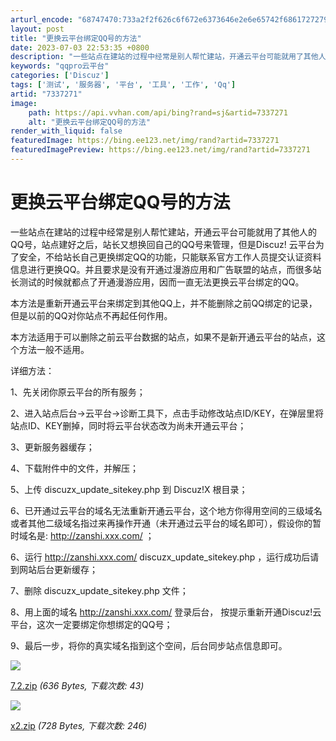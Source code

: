 ```yaml
---
arturl_encode: "68747470:733a2f2f626c6f672e6373646e2e6e65742f6861727279786c:622f61727469636c652f64657461696c732f37333337323731"
layout: post
title: "更换云平台绑定QQ号的方法"
date: 2023-07-03 22:53:35 +0800
description: "一些站点在建站的过程中经常是别人帮忙建站，开通云平台可能就用了其他人的QQ号，站点建"
keywords: "qqpro云平台"
categories: ['Discuz']
tags: ['测试', '服务器', '平台', '工具', '工作', 'Qq']
artid: "7337271"
image:
    path: https://api.vvhan.com/api/bing?rand=sj&artid=7337271
    alt: "更换云平台绑定QQ号的方法"
render_with_liquid: false
featuredImage: https://bing.ee123.net/img/rand?artid=7337271
featuredImagePreview: https://bing.ee123.net/img/rand?artid=7337271
---
```


# 更换云平台绑定QQ号的方法

一些站点在建站的过程中经常是别人帮忙建站，开通云平台可能就用了其他人的QQ号，站点建好之后，站长又想换回自己的QQ号来管理，但是Discuz! 云平台为了安全，不给站长自己更换绑定QQ的功能，只能联系官方工作人员提交认证资料信息进行更换QQ。并且要求是没有开通过漫游应用和广告联盟的站点，而很多站长测试的时候就都点了开通漫游应用，因而一直无法更换云平台绑定的QQ。

  

本方法是重新开通云平台来绑定到其他QQ上，并不能删除之前QQ绑定的记录，但是以前的QQ对你站点不再起任何作用。

本方法适用于可以删除之前云平台数据的站点，如果不是新开通云平台的站点，这个方法一般不适用。

  

详细方法：

1、先关闭你原云平台的所有服务；

2、进入站点后台->云平台->诊断工具下，点击手动修改站点ID/KEY，在弹层里将站点ID、KEY删掉，同时将云平台状态改为尚未开通云平台；

3、更新服务器缓存；

4、下载附件中的文件，并解压；

5、上传 discuzx\_update\_sitekey.php 到 Discuz!X 根目录；

6、已开通过云平台的域名无法重新开通云平台，这个地方你得用空间的三级域名或者其他二级域名指过来再操作开通（未开通过云平台的域名即可），假设你的暂时域名是:
<http://zanshi.xxx.com/>
；

6、运行
<http://zanshi.xxx.com/>
discuzx\_update\_sitekey.php ，运行成功后请到网站后台更新缓存；

7、删除 discuzx\_update\_sitekey.php 文件；

8、用上面的域名
<http://zanshi.xxx.com/>
登录后台， 按提示重新开通Discuz!云平台，这次一定要绑定你想绑定的QQ号；

9、最后一步，将你的真实域名指到这个空间，后台同步站点信息即可。

  
![](http://www.discuz.net/static/image/filetype/zip.gif)

[7.2.zip](http://www.discuz.net/forum.php?mod=attachment&aid=MTEyNzM4NXxhZmM3MmNkMnwxMzMxMjc4MjMzfDE4OTY1Mzh8MjYxNjAwNQ%3D%3D)
*(636 Bytes, 下载次数: 43)*
  
![](http://www.discuz.net/static/image/filetype/zip.gif)

[x2.zip](http://www.discuz.net/forum.php?mod=attachment&aid=MTEyNzM4Nnw1ZTMyYTQ5OXwxMzMxMjc4MjMzfDE4OTY1Mzh8MjYxNjAwNQ%3D%3D)
*(728 Bytes, 下载次数: 246)*